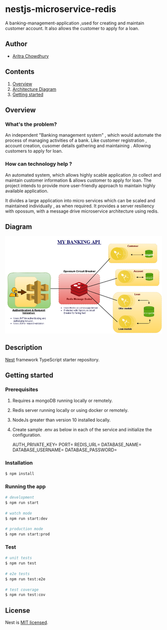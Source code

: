 # nestjs-microservice-redis
A banking-management-application ,used for creating and maintain customer account. It also allows the customer to apply for a loan.

## Author
- [Aritra Chowdhury](https://www.linkedin.com/in/aritra-chowdhury)

## Contents

1. [Overview](#overview)
2. [Architecture Diagram](#diagram)
3. [Getting started](#getting-started)

## Overview

### What's the problem?

An independent "Banking management system" , which would automate the process of managing activities of a bank. Like customer registration , account creation, cusomer details gathering and maintaining . Allowing customers to apply for loan.

### How can technology help ?

An automated system, which allows highly scable application ,to collect and maintain customer information & allows customer to apply for loan. The project intends to provide more user-friendly approach to maintain highly available application.

It divides a large application into micro services which can be scaled and maintained individually , as when required. It provides a server resiliency with opossum, with a message drive microservice architecture using redis.

## Diagram

![Banking API Architecture diagram](/readme_images/Architecture-diagram-api-gateway.png)

## Description

[Nest](https://github.com/nestjs/nest) framework TypeScript starter repository.

## Getting started

### Prerequisites

1. Requires a mongoDB running locally or remotely.
2. Redis server running locally or using docker or remotely.
3. NodeJs greater than version 10 installed locally.
4. Create sample .env as below in each of the service and initialize the configuration.

	AUTH_PRIVATE_KEY=
	PORT=
	REDIS_URL=
	DATABASE_NAME=
	DATABASE_USERNAME=
	DATABASE_PASSWORD=

### Installation

```bash
$ npm install
```

### Running the app

```bash
# development
$ npm run start

# watch mode
$ npm run start:dev

# production mode
$ npm run start:prod
```

### Test

```bash
# unit tests
$ npm run test

# e2e tests
$ npm run test:e2e

# test coverage
$ npm run test:cov
```

## License

  Nest is [MIT licensed](LICENSE).

  
